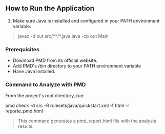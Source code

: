 ## How to Run the Application

1. Make sure Java is installed and configured in your PATH environment variable.

> javac -d out src/**/*.java
> java -cp out Main

### Prerequisites

- Download PMD from its official website.
- Add PMD's /bin directory to your PATH environment variable
- Have Java installed.

### Command to Analyze with PMD

From the project's root directory, run:

pmd check -d src -R rulesets/java/quickstart.xml -f html -r reporte_pmd.html

> This command generates a pmd_report.html file with the analysis results.
